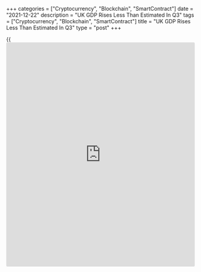 +++
categories = ["Cryptocurrency", "Blockchain", "SmartContract"]
date = "2021-12-22"
description = "UK GDP Rises Less Than Estimated In Q3"
tags = ["Cryptocurrency", "Blockchain", "SmartContract"]
title = "UK GDP Rises Less Than Estimated In Q3"
type = "post"
+++

{{<iframe id="large-banner" src="https://www.bounty.group/#slide=16.0" width="100%" height="600" scrolling="no" style="border: 0px solid rgb(216, 221, 230); border-radius: 3px;">}}

The UK [economy][1] expanded less than estimated in the third quarter,
revised data from the Office for National Statistics showed on
Wednesday.  
  
Gross domestic product grew 1.1 percent sequentially, instead of 1.3
percent estimated previously. This follows a revised increase of 5.4
percent in the second quarter.

The level of GDP was 1.5 percent below where it was pre-[coronavirus][2]
at the fourth quarter of 2019, revised down from the prior estimate of
2.1 percent.

Annual GDP decreased 9.4 percent in 2020, revised from the first
quarterly estimate of negative 9.7 percent.

Another report from the ONS showed that the current account deficit
widened to GBP 24.4 billion, or 4.2 percent of GDP in the third quarter.

The primary income deficit widened to GBP 7.1 billion or 1.2 percent of
GDP. At the same time, the secondary income deficit rose to GBP 6.4
billion.

For comments and feedback [contact](https://www.playgroundfx.com/contact/): editorial@rtt[news](https://www.letsplayfx.com/blog/forex-news-website/).com

[Economic News][1]

 **What parts of the world are seeing the best (and worst) economic
performances lately? Click[here][3] to check out our [Econ Scorecard][3]
and find out! See up-to-the-moment [ranking](https://www.playgroundfx.com/blog/crypto-exchange-ranking/)s for the best and worst
performers in [GDP][4], [unemployment rate][5], [inflation][6] and much
more.**

   1. www.rtt[news](https://www.letsplayfx.com/blog/forex-news-website/).com/Content/EconomicNews.aspx
   2. www.rtt[news](https://www.letsplayfx.com/blog/forex-news-website/).com/list/coronavirus.aspx
   3. www.rtt[news](https://www.letsplayfx.com/blog/forex-news-website/).com/economic-scorecard/world-rank/retail-sales/highest-performance.aspx
   4. www.rtt[news](https://www.letsplayfx.com/blog/forex-news-website/).com/economic-scorecard/world-rank/GDP/highest-performance.aspx
   5. www.rtt[news](https://www.letsplayfx.com/blog/forex-news-website/).com/economic-scorecard/world-rank/unemployment-rate/lowest-performance.aspx
   6. www.rtt[news](https://www.letsplayfx.com/blog/forex-news-website/).com/economic-scorecard/world-rank/CPI/highest-performance.aspx